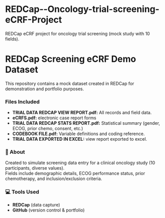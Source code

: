 # REDCap--Oncology-trial-screening-eCRF-Project
REDCap eCRF project for oncology trial screening (mock study with 10 fields).
# REDCap Screening eCRF Demo Dataset

This repository contains a mock dataset created in REDCap for demonstration and portfolio purposes.

### Files Included
- **TRIAL DATA REDCAP VIEW REPORT.pdf:** All records and field data.
- **eCRFS.pdf:** electronic case report forms
- **TRIAL DATA REDCAP STATS REPORT.pdf:** Statistical summary (gender, ECOG, prior chemo, consent, etc.)
- **CODEBOOK FILE.pdf:** Variable definitions and coding reference.
- **TRIAL DATA EXPORTED IN EXCEL:** view report exported to excel.

### 🧠 About
Created to simulate screening data entry for a clinical oncology study (10 participants, diverse values).  
Fields include demographic details, ECOG performance status, prior chemotherapy, and inclusion/exclusion criteria.

### 💻 Tools Used
- **REDCap** (data capture)
- **GitHub** (version control & portfolio)
